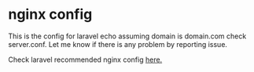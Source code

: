 # nginx config
This is the config for laravel echo assuming domain is domain.com
check server.conf. Let me know if there is any problem by reporting issue.

Check laravel recommended nginx config [here.](https://laravel.com/docs/8.x/deployment#nginx)

